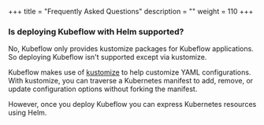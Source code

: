 +++
title = "Frequently Asked Questions"
description = ""
weight = 110
+++


### Is deploying Kubeflow with Helm supported?

No, Kubeflow only provides kustomize packages for Kubeflow applications. So deploying Kubeflow isn't supported except via kustomize.

Kubeflow makes use of [kustomize](https://kustomize.io/) to help customize YAML
configurations. With kustomize, you can traverse a Kubernetes manifest to add,
remove, or update configuration options without forking the manifest.

However, once you deploy Kubeflow you can express Kubernetes resources using Helm.
